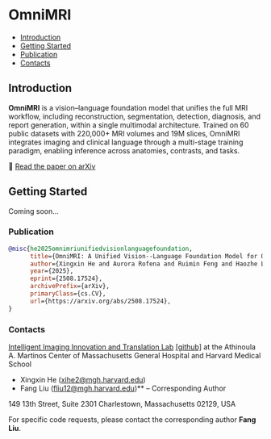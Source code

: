 # OmniMRI

- [Introduction](#introduction)
- [Getting Started](#getting-started)
- [Publication](#publication)
- [Contacts](#contacts)
<!-- - [Star History](#star-history)-->

## Introduction
**OmniMRI** is a vision–language foundation model that unifies the full MRI workflow, including reconstruction, segmentation, detection, diagnosis, and report generation, within a single multimodal architecture. Trained on 60 public datasets with 220,000+ MRI volumes and 19M slices, OmniMRI integrates imaging and clinical language through a multi-stage training paradigm, enabling inference across anatomies, contrasts, and tasks.

📄 [Read the paper on arXiv](https://arxiv.org/abs/2508.17524v1)



## Getting Started
Coming soon...

### Publication
```bibtex
@misc{he2025omnimriunifiedvisionlanguagefoundation,
      title={OmniMRI: A Unified Vision--Language Foundation Model for Generalist MRI Interpretation}, 
      author={Xingxin He and Aurora Rofena and Ruimin Feng and Haozhe Liao and Zhaoye Zhou and Albert Jang and Fang Liu},
      year={2025},
      eprint={2508.17524},
      archivePrefix={arXiv},
      primaryClass={cs.CV},
      url={https://arxiv.org/abs/2508.17524}, 
}
```

### Contacts
[Intelligent Imaging Innovation and Translation Lab](https://liulab.mgh.harvard.edu/) [[github]](https://github.com/I3Tlab) at the Athinoula A. Martinos Center of Massachusetts General Hospital and Harvard Medical School
* Xingxin He (xihe2@mgh.harvard.edu)
* Fang Liu (fliu12@mgh.harvard.edu)** – Corresponding Author  

149 13th Street, Suite 2301
Charlestown, Massachusetts 02129, USA

For specific code requests, please contact the corresponding author **Fang Liu**.
